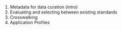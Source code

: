 1. Metadata for data curation (intro)
2. Evaluating and selecting between existing standards
3. Crosswalking
4. Application Profiles
